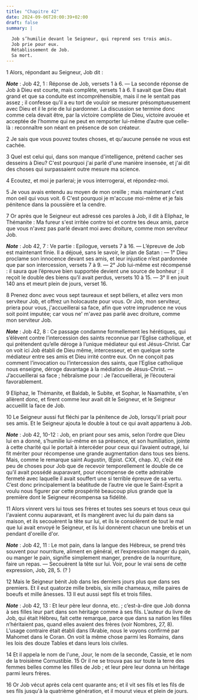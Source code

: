 ```yaml
---
title: "Chapitre 42"
date: 2024-09-06T20:00:39+02:00
draft: false
summary: |
  
  Job s’humilie devant le Seigneur, qui reprend ses trois amis.
  Job prie pour eux.
  Rétablissement de Job.
  Sa mort.
---
```



1 Alors, répondant au Seigneur, Job dit :

***Note*** :  Job 42, 1 : Réponse de Job, versets 1 à 6. ― La seconde réponse de Job à Dieu est courte, mais complète, versets 1 à 6. Il savait que Dieu était grand et que sa conduite est incompréhensible, mais il ne le sentait pas assez ; il confesse qu’il a eu tort de vouloir se mesurer présomptueusement avec Dieu et il le prie de lui pardonner. La discussion se termine donc comme cela devait être, par la victoire complète de Dieu, victoire avouée et acceptée de l’homme qui ne peut en remporter lui-même d’autre que celle-là : reconnaître son néant en présence de son créateur.


2 Je sais que vous pouvez toutes choses, et qu'aucune pensée ne vous est cachée.


3 Quel est celui qui, dans son manque d'intelligence, prétend cacher ses desseins à Dieu? C'est pourquoi j'ai parlé d'une manière insensée, et j'ai dit des choses qui surpassaient outre mesure ma science.


4 Ecoutez, et moi je parlerai; je vous interrogerai, et répondez-moi.


5 Je vous avais entendu au moyen de mon oreille ; mais maintenant c'est mon oeil qui vous voit. 6 C'est pourquoi je m'accuse moi-même et je fais pénitence dans la poussière et la cendre.


7 Or après que le Seigneur eut adressé ces paroles à Job, il dit à Eliphaz, le Thémanite : Ma fureur s'est irritée contre toi et contre tes deux amis, parce que vous n'avez pas parlé devant moi avec droiture, comme mon serviteur Job.

***Note*** :  Job 42, 7 : Ve partie : Epilogue, versets 7 à 16. ― L’épreuve de Job est maintenant finie. Il a déjoué, sans le savoir, le plan de Satan : ― 1° Dieu proclame son innocence devant ses amis, et leur injustice n’est pardonnée que par son intercession, versets 7 à 9. ― 2° Job lui-même est récompensé : il saura que l’épreuve bien supportée devient une source de bonheur ; il reçoit le double des biens qu’il avait perdus, versets 10 à 15. ― 3° Il en jouit 140 ans et meurt plein de jours, verset 16.

8 Prenez donc avec vous sept taureaux et sept béliers, et allez vers mon serviteur Job, et offrez un holocauste pour vous. Or Job, mon serviteur, priera pour vous, j'accueillerai sa face, afin que votre imprudence ne vous soit point imputée; car vous ne' m'avez pas parlé avec droiture, comme mon serviteur Job.

***Note*** :  Job 42, 8 : Ce passage condamne formellement les hérétiques, qui s’élèvent contre l’intercession des saints reconnue par l’Eglise catholique, et qui prétendent qu’elle déroge à l’unique médiateur qui est Jésus-Christ. Car on voit ici Job établi de Dieu même, intercesseur, et en quelque sorte médiateur entre ses amis et Dieu irrité contre eux. On ne conçoit pas comment l’invocation ou l’intercession des saints, que l’Eglise catholique nous enseigne, déroge davantage à la médiation de Jésus-Christ. ― J’accueillerai sa face ; hébraïsme pour : Je l’accueillerai, je l’écouterai favorablement.


9 Eliphaz, le Thémanite, et Baldab, le Subite, et Sophar, le Naamathite, s'en allèrent donc, et firent comme leur avait dit le Seigneur, et le Seigneur accueillit la face de Job.


10 Le Seigneur aussi fut fléchi par la pénitence de Job, lorsqu'il priait pour ses amis. Et le Seigneur ajouta le double à tout ce qui avait appartenu à Job.

***Note*** :  Job 42, 10-12 : Job, en priant pour ses amis, selon l’ordre que Dieu lui en a donné, s’humilie lui-même en sa présence, et son humiliation, jointe à cette charité qui le portait à intercéder pour ceux qui l’avaient outragé, lui fit mériter pour récompense une grande augmentation dans tous ses biens. Mais, comme le remarque saint Augustin, (Epist. CXX, chap. X), c’eût été peu de choses pour Job que de recevoir temporellement le double de ce qu’il avait possédé auparavant, pour récompense de cette admirable fermeté avec laquelle il avait souffert une si terrible épreuve de sa vertu. C’est donc principalement la béatitude de l’autre vie que le Saint-Esprit a voulu nous figurer par cette prospérité beaucoup plus grande que la première dont le Seigneur récompensa sa fidélité.

11 Alors vinrent vers lui tous ses frères et toutes ses soeurs et tous ceux qui l'avaient connu auparavant, et ils mangèrent avec lui du pain dans sa maison, et ils secouèrent la tête sur lui, et ils le consolèrent de tout le mal que lui avait envoyé le Seigneur, et ils lui donnèrent chacun une brebis et un pendant d'oreille d'or.

***Note*** :  Job 42, 11 : Le mot pain, dans la langue des Hébreux, se prend très souvent pour nourriture, aliment en général, et l’expression manger du pain, ou manger le pain, signifie simplement manger, prendre de la nourriture, faire un repas. ― Secouèrent la tête sur lui. Voir, pour le vrai sens de cette expression, Job, 28, 5. (? )


12 Mais le Seigneur bénit Job dans les derniers jours plus que dans ses premiers. Et il eut quatorze mille brebis, six mille chameaux, mille paires de boeufs et mille ânesses. 13 Il eut aussi sept fils et trois filles.

***Note*** :  Job 42, 13 : Et leur père leur donna, etc. ; c’est-à-dire que Job donna à ses filles leur part dans son héritage comme à ses fils. L’auteur du livre de Job, qui était Hébreu, fait cette remarque, parce que dans sa nation les filles n’héritaient pas, quand elles avaient des frères (voir Nombres, 27, 8). L’usage contraire était établi dans l’Arabie, nous le voyons confirmé par Mahomet dans le Coran. On voit la même chose parmi les Romains, dans les lois des douze Tables et dans leurs lois civiles.

14 Et il appela le nom de l'une, Jour, le nom de la seconde, Cassie, et le nom de la troisième Cornustibie. 15 Or il ne se trouva pas sur toute la terre des femmes belles comme les filles de Job ; et leur père leur donna un héritage parmi leurs frères.


16 Or Job vécut après cela cent quarante ans; et il vit ses fils et les fils de ses fils jusqu'à la quatrième génération, et il mourut vieux et plein de jours.
